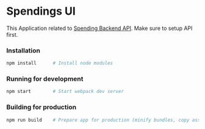 # Spendings UI

This Application related to [Spending Backend API](https://github.com/taras-d/spendings-api). Make sure to setup API first.

### Installation
```bash
npm install      # Install node modules
```

### Running for development
```bash
npm start        # Start webpack dev server
```

### Building for production
```bash
npm run build    # Prepare app for production (minify bundles, copy assets, etc.)
```
